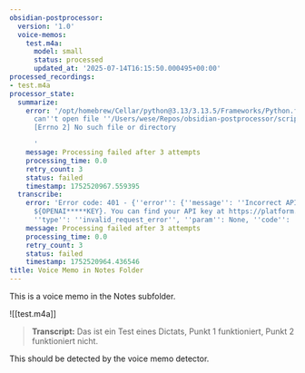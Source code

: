 ```yaml
---
obsidian-postprocessor:
  version: '1.0'
  voice-memos:
    test.m4a:
      model: small
      status: processed
      updated_at: '2025-07-14T16:15:50.000495+00:00'
processed_recordings:
- test.m4a
processor_state:
  summarize:
    error: '/opt/homebrew/Cellar/python@3.13/3.13.5/Frameworks/Python.framework/Versions/3.13/Resources/Python.app/Contents/MacOS/Python:
      can''t open file ''/Users/wese/Repos/obsidian-postprocessor/scripts/summarize.py'':
      [Errno 2] No such file or directory

      '
    message: Processing failed after 3 attempts
    processing_time: 0.0
    retry_count: 3
    status: failed
    timestamp: 1752520967.559395
  transcribe:
    error: 'Error code: 401 - {''error'': {''message'': ''Incorrect API key provided:
      ${OPENAI*****KEY}. You can find your API key at https://platform.openai.com/account/api-keys.'',
      ''type'': ''invalid_request_error'', ''param'': None, ''code'': ''invalid_api_key''}}'
    message: Processing failed after 3 attempts
    processing_time: 0.0
    retry_count: 3
    status: failed
    timestamp: 1752520964.436546
title: Voice Memo in Notes Folder
---
```

This is a voice memo in the Notes subfolder.

![[test.m4a]]

> **Transcript:**
> Das ist ein Test eines Dictats, Punkt 1 funktioniert, Punkt 2 funktioniert nicht.


This should be detected by the voice memo detector.
